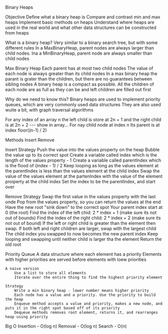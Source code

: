 Binary Heaps

Objective
    Define what a binary heap is
    Compare and contrast min and max heaps
    Implement basic methods on heaps
    Understand where heaps are used in the real world and what other data structures can be constructed from heaps

What is a binary heap?
    Very similar to a binary search tree, but with some different rules
    In a MaxBinaryHeap, parent nodes are always larger than child nodes. Ina a MinBinaryHeap, parent node are always smaller than child nodes

Max Binary Heap
    Each parent has at most two child nodes
    The value of each node is always greater than its child nodes
    In a max binary heap the parant is grater than the children, but there are no guarantees between sibling nodes
    A binary heap is a compact as possible. All the children of each node are as full as they can be and left children are filled out first

Why do we need to know this?
    Binary heaps are used to implement priority queues, which are very commonly used data structures
    They are also used wuite a bit, with graph traversal algorithms

For any index of an array n the left child is store at 2n + 1 and the right child is at 2n + 2    --- show in array...
For nay child node at index n Its parent is at index floor((n-1) / 2)

Methods
    Insert
    Remove

Insert Strategy
    Push the value into the values property on the heap
    Bubble the value up to its correct spot
        Create a variable called index which is the length of the values property - 1
        Create a variable called parentIndex which is the flood of (index - 1) / 2
        Keep looping as long as the values element at the parentIndex is less than the values element at the child index
            Swap the value of the values element at the partenIndex with the value of the element proiperty at the child index
            Set the index to be the parentIndex, and start over

Remove Strategy
    Swap the first value in the values property with the last onde
    Pop from the values property, so you can return the values at the end
    Have the new root "sink down" to the correct spot
        Your parent index start at 0 (the root)
        Find the index of the left chid: 2 * index + 1 (make sure its not out of bounds)
        Find the index of the right child: 2 * index + 2 (make sure its not out of bound)
        If the left or right child is greater than the element then swap. If both left and right children are larger, swap with the largest child
        The child index you swapped to now becomes the new parent index
        Keep looping and swapping until neither child is larger tha the element
        Return the old root


Priority Queue
    A data structure where each element has a priority
    Elements with higher priorities are served before elements with loew priorities

    A naive version
        Use a list to store all elements
        Iterate over the entire thing to find the highest priority element

    Strategy
        Write a min binary heap - lower number means higher priority
        Each node has a value and a priority. Use the priority to build the heap
        Enqueue method accepts a value and priority, makes a new node, and puts it in the right spot based off of its priority
        Dequeue methods removes root element, returns it, and rearranges heap using priority


Big O
    Insertion - O(log n)
    Removal - O(log n)
    Search - O(n)